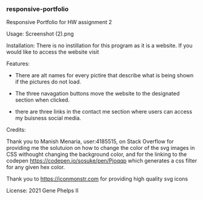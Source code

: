 ### responsive-portfolio
Responsive Portfolio for HW assignment 2

Usage: 
Screenshot (2).png


Installation:
There is no instillation for this program as it is a website. If you would like to access the website visit


Features:

- There are alt names for every pictire that describe what is being shown if the pictures do not load. 

- The three navagation buttons move the website to the designated section when clicked.

- there are three links in the contact me section where users can access my buisness social media.


Credits:

Thank you to Manish Menaria, user:4185515, on Stack Overflow for providing me the solutuion on how to change the color of the svg images in CSS withought changing the background color, and for the linking to the codepen https://codepen.io/sosuke/pen/Pjoqqp which generates a css filter for any given hex color. 

Thank you to https://iconmonstr.com for providing high quality svg icons

License:
2021 Gene Phelps II
